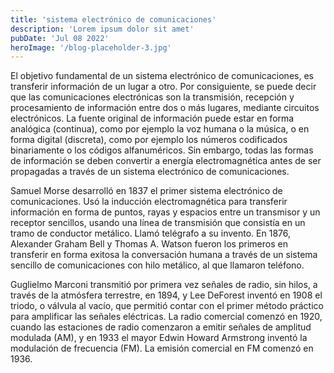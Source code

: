 ```yaml
---
title: 'sistema electrónico de comunicaciones'
description: 'Lorem ipsum dolor sit amet'
pubDate: 'Jul 08 2022'
heroImage: '/blog-placeholder-3.jpg'
---
```


El objetivo fundamental de un sistema electrónico de comunicaciones, es transferir información de un lugar a otro. Por consiguiente, se puede decir que las comunicaciones electrónicas son la transmisión, recepción y procesamiento de información entre dos o más lugares, mediante circuitos electrónicos. La fuente original de información puede estar en forma analógica (continua), como por ejemplo la voz humana o la música, o en forma digital (discreta), como por ejemplo los números codificados binariamente o los códigos alfanuméricos. Sin embargo, todas las formas de información se deben convertir a energía electromagnética antes de ser propagadas a través de un sistema electrónico de comunicaciones.

Samuel Morse desarrolló en 1837 el primer sistema electrónico de comunicaciones.
Usó la inducción electromagnética para transferir información en forma de puntos, rayas y espacios entre un transmisor y un receptor sencillos, usando una línea de transmisión que consistía en un tramo de conductor metálico. Llamó telégrafo a su invento. En 1876, Alexander Graham Bell y Thomas A. Watson fueron los primeros en transferir en forma exitosa la conversación humana a través de un sistema sencillo de comunicaciones con hilo metálico, al que llamaron teléfono.

Guglielmo Marconi transmitió por primera vez señales de radio, sin hilos, a través de la
atmósfera terrestre, en 1894, y Lee DeForest inventó en 1908 el triodo, o válvula al vacío, que permitió contar con el primer método práctico para amplificar las señales eléctricas. La radio comercial comenzó en 1920, cuando las estaciones de radio comenzaron a emitir señales de amplitud modulada (AM), y en 1933 el mayor Edwin Howard Armstrong inventó la modulación de frecuencia (FM). La emisión comercial en FM comenzó en 1936.

